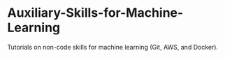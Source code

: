 # Auxiliary-Skills-for-Machine-Learning
Tutorials on non-code skills for machine learning (Git, AWS, and Docker).
